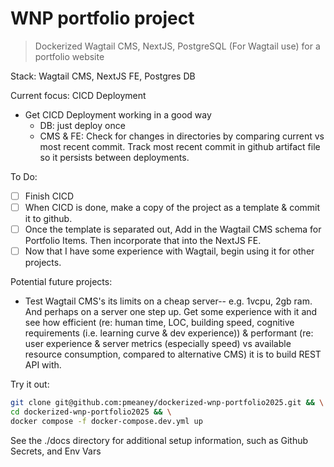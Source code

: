 # WNP portfolio project

>Dockerized Wagtail CMS, NextJS, PostgreSQL (For Wagtail use) for a portfolio website

Stack: Wagtail CMS, NextJS FE, Postgres DB

Current focus: CICD Deployment
- Get CICD Deployment working in a good way
  - DB: just deploy once
  - CMS & FE: Check for changes in directories by comparing current vs most recent commit. Track most recent commit in github artifact file so it persists between deployments.

To Do:
- [ ] Finish CICD
- [ ] When CICD is done, make a copy of the project as a template & commit it to github.
- [ ] Once the template is separated out, Add in the Wagtail CMS schema for Portfolio Items.  Then incorporate that into the NextJS FE.
- [ ] Now that I have some experience with Wagtail, begin using it for other projects.

Potential future projects:
- Test Wagtail CMS's its limits on a cheap server-- e.g. 1vcpu, 2gb ram.  And perhaps on a server one step up.  Get some experience with it and see how efficient (re: human time, LOC, building speed, cognitive requirements (i.e. learning curve & dev experience)) & performant (re: user experience & server metrics (especially speed) vs available resource consumption, compared to alternative CMS) it is to build REST API with.

Try it out:

```bash
git clone git@github.com:pmeaney/dockerized-wnp-portfolio2025.git && \
cd dockerized-wnp-portfolio2025 && \
docker compose -f docker-compose.dev.yml up
```

See the ./docs directory for additional setup information, such as Github Secrets, and Env Vars